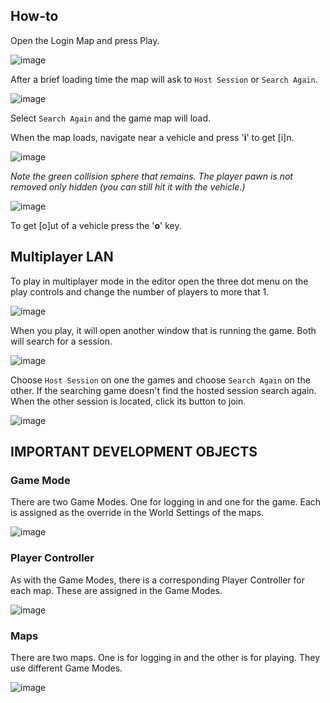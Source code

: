 ## How-to ##

Open the Login Map and press Play.

![image](https://github.com/user-attachments/assets/d4d95791-b558-41fa-8ba3-c533459cc8f5)

After a brief loading time the map will ask to `Host Session` or `Search Again`.

![image](https://github.com/user-attachments/assets/a4955ff1-f49c-4485-b6c8-73251aedd451)

Select `Search Again` and the game map will load.

When the map loads, navigate near a vehicle and press '**i**' to get [i]n.

![image](https://github.com/user-attachments/assets/3a5ccb0c-7715-40fa-bd4a-a763004d5beb)

_Note the green collision sphere that remains. The player pawn is not removed only hidden (you can still hit it with the vehicle.)_

![image](https://github.com/user-attachments/assets/337118e0-3b9b-4999-a373-fa74c464681a)

To get [o]ut of a vehicle press the '**o**' key.

## Multiplayer LAN ##

To play in multiplayer mode in the editor open the three dot menu on the play controls and change the number of players to more that 1.

![image](https://github.com/user-attachments/assets/82baedcf-4578-40f8-8a10-2b4edc1b7b9a)

When you play, it will open another window that is running the game. Both will search for a session.

![image](https://github.com/user-attachments/assets/db9440b1-ece6-47bf-b47a-45dbafe30cbb)

Choose `Host Session` on one the games and choose `Search Again` on the other. If the searching game doesn't find the hosted session search again. When the other session is located, click its button to join.

![image](https://github.com/user-attachments/assets/f7f3f2c9-5f50-4f21-8058-c871cacb2192)

## IMPORTANT DEVELOPMENT OBJECTS ##

### Game Mode ###

There are two Game Modes. One for logging in and one for the game. Each is assigned as the override in the World Settings of the maps.

![image](https://github.com/user-attachments/assets/540aa4c2-1c8b-453e-ba43-ee3875eb6d67)

### Player Controller ###

As with the Game Modes, there is a corresponding Player Controller for each map. These are assigned in the Game Modes.

![image](https://github.com/user-attachments/assets/560d9eb0-173c-4b1d-8617-1e867ec20a2a)

### Maps ###

There are two maps. One is for logging in and the other is for playing. They use different Game Modes.

![image](https://github.com/user-attachments/assets/a6f253b0-b929-4179-b597-1b4eef14af1a)




